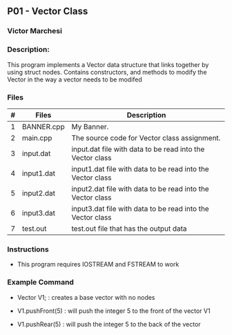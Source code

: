 ## P01 - Vector Class
### Victor Marchesi
### Description:

This program implements a Vector data structure that links together by using struct nodes.
Contains constructors, and methods to modify the Vector in the way a vector needs to be modifed

### Files

|   #   | Files    | Description                      |
| :---: | -------- | -------------------------------- |
|   1   | BANNER.cpp | My Banner. |
|   2   | main.cpp | The source code for Vector class assignment. |
|   3   | input.dat  | input.dat file with data to be read into the Vector class|
|   4   | input1.dat | input1.dat file with data to be read into the Vector class|
|   5   | input2.dat | input2.dat file with data to be read into the Vector class|
|   6   | input3.dat | input3.dat file with data to be read into the Vector class|
|   7   | test.out   | test.out file that has the output data|


### Instructions

- This program requires IOSTREAM and FSTREAM to work

### Example Command

- Vector V1; : creates a base vector with no nodes

- V1.pushFront(5) : will push the integer 5 to the front of the vector V1

- V1.pushRear(5) : will push the integer 5 to the back of the vector
